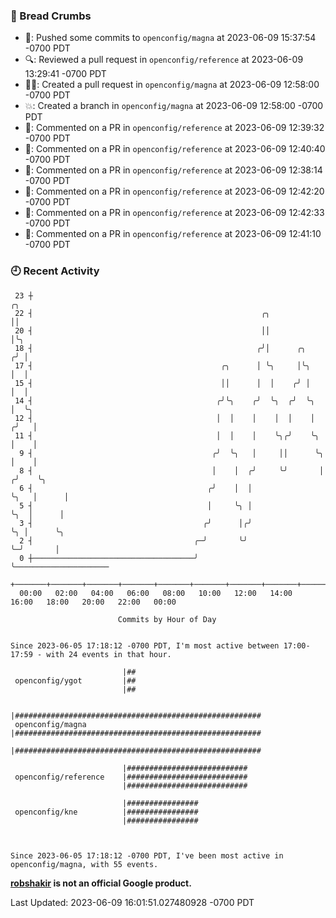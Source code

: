 ### 🍞 Bread Crumbs

 * 🚢: Pushed some commits to `openconfig/magna` at 2023-06-09 15:37:54 -0700 PDT
 * 🔍: Reviewed a pull request in  `openconfig/reference` at 2023-06-09 13:29:41 -0700 PDT
 * ✍🏼: Created a pull request in `openconfig/magna` at 2023-06-09 12:58:00 -0700 PDT
 * 💥: Created a branch in `openconfig/magna` at 2023-06-09 12:58:00 -0700 PDT
 * 💬: Commented on a PR in  `openconfig/reference` at 2023-06-09 12:39:32 -0700 PDT
 * 💬: Commented on a PR in  `openconfig/reference` at 2023-06-09 12:40:40 -0700 PDT
 * 💬: Commented on a PR in  `openconfig/reference` at 2023-06-09 12:38:14 -0700 PDT
 * 💬: Commented on a PR in  `openconfig/reference` at 2023-06-09 12:42:20 -0700 PDT
 * 💬: Commented on a PR in  `openconfig/reference` at 2023-06-09 12:42:33 -0700 PDT
 * 💬: Commented on a PR in  `openconfig/reference` at 2023-06-09 12:41:10 -0700 PDT

### 🕘 Recent Activity
```
 23 ┼                                                                        ╭╮
 22 ┤                                                   ╭╮                   ││
 20 ┤                                                   ││                   │╰╮
 18 ┤                                                  ╭╯│      ╭╮          ╭╯ │
 17 ┤                                          ╭╮      │ ╰╮     │╰╮         │  │
 15 ┤                                          ││      │  │    ╭╯ │         │  │
 14 ┤                                         ╭╯╰╮    ╭╯  ╰╮  ╭╯  ╰╮        │  ╰╮
 12 ┤                                         │  │    │    │  │    │       ╭╯   │
 11 ┤                                         │  │    │    ╰╮╭╯    ╰╮      │    │
  9 ┤                                        ╭╯  ╰╮   │     ││      ╰╮     │    │
  8 ┤                                        │    │  ╭╯     ╰╯       │    ╭╯    ╰╮
  6 ┤                                       ╭╯    │  │               ╰╮   │      │
  5 ┤                                       │     ╰╮ │                ╰╮  │      │
  3 ┤                                      ╭╯      │╭╯                 ╰╮ │      ╰╮
  2 ┤                                    ╭─╯       ╰╯                   ╰─╯       │
  0 ┼────────────────────────────────────╯                                        ╰─────────────────────
    +───────+───────+───────+───────+───────+───────+───────+───────+───────+───────+───────+───────+────
  00:00   02:00   04:00   06:00   08:00   10:00   12:00   14:00   16:00   18:00   20:00   22:00   00:00   

						Commits by Hour of Day


Since 2023-06-05 17:18:12 -0700 PDT, I'm most active between 17:00-17:59 - with 24 events in that hour.

```



```
                         |##
 openconfig/ygot         |##
                         |##

                         |#######################################################
 openconfig/magna        |#######################################################
                         |#######################################################

                         |###########################
 openconfig/reference    |###########################
                         |###########################

                         |################
 openconfig/kne          |################
                         |################



Since 2023-06-05 17:18:12 -0700 PDT, I've been most active in openconfig/magna, with 55 events.

```
**[robshakir](mailto:robjs@google.com) is not an official Google product.**  


Last Updated: 2023-06-09 16:01:51.027480928 -0700 PDT
